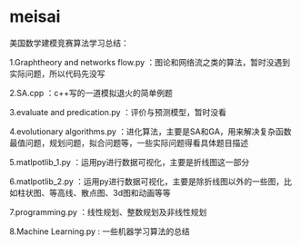 # meisai
美国数学建模竞赛算法学习总结：

1.Graphtheory and networks flow.py ：图论和网络流之类的算法，暂时没遇到实际问题，所以代码先没写

2.SA.cpp ：c++写的一道模拟退火的简单例题

3.evaluate and predication.py ：评价与预测模型，暂时没看

4.evolutionary algorithms.py ：进化算法，主要是SA和GA，用来解决复杂函数最值问题，规划问题，拟合问题等，一些实际问题得看具体题目描述

5.matlpotlib_1.py ：运用py进行数据可视化，主要是折线图这一部分

6.matlpotlib_2.py ：运用py进行数据可视化，主要是除折线图以外的一些图，比如柱状图、等高线、散点图、3d图和动画等等

7.programming.py ：线性规划、整数规划及非线性规划

8.Machine Learning.py : 一些机器学习算法的总结
